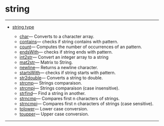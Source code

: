 <!DOCTYPE html PUBLIC "-//W3C//DTD XHTML 1.0 Strict//EN"
"http://www.w3.org/TR/xhtml1/DTD/xhtml1-strict.dtd">
<head>
<html xmlns = "http://www.w3.org/1999/xhtml">
<meta name="generator" content=
"HTML Generated by Nelson"/>
<title>string</title>
</head>

<body>
<body>
<h1 class = "refname">string</h1>
<hr/>

<div>
<ul>
<li><a href = "chapter_string.md" class = "chapter">string type</a></li>
<ul class = "list-chapter">
<li><a href = char.md class = "refentry">char</a>&mdash; <span class = "refentry-description">Converts to a character array.</span></li>
<li><a href = contains.md class = "refentry">contains</a>&mdash; <span class = "refentry-description">checks if string contains with pattern.</span></li>
<li><a href = count.md class = "refentry">count</a>&mdash; <span class = "refentry-description">Computes the number of occurrences of an pattern.</span></li>
<li><a href = endsWith.md class = "refentry">endsWith</a>&mdash; <span class = "refentry-description">checks if string ends with pattern.</span></li>
<li><a href = int2str.md class = "refentry">int2str</a>&mdash; <span class = "refentry-description">Convert an integer array to a string</span></li>
<li><a href = mat2str.md class = "refentry">mat2str</a>&mdash; <span class = "refentry-description">Matrix to String.</span></li>
<li><a href = newline.md class = "refentry">newline</a>&mdash; <span class = "refentry-description">Returns a newline character.</span></li>
<li><a href = startsWith.md class = "refentry">startsWith</a>&mdash; <span class = "refentry-description">checks if string starts with pattern.</span></li>
<li><a href = str2double.md class = "refentry">str2double</a>&mdash; <span class = "refentry-description">Converts a string to double.</span></li>
<li><a href = strcmp.md class = "refentry">strcmp</a>&mdash; <span class = "refentry-description">Strings comparaison.</span></li>
<li><a href = strcmpi.md class = "refentry">strcmpi</a>&mdash; <span class = "refentry-description">Strings comparaison (case insensitive).</span></li>
<li><a href = strfind.md class = "refentry">strfind</a>&mdash; <span class = "refentry-description">Find a string in another.</span></li>
<li><a href = strncmp.md class = "refentry">strncmp</a>&mdash; <span class = "refentry-description">Compares first n characters of strings.</span></li>
<li><a href = strncmpi.md class = "refentry">strncmpi</a>&mdash; <span class = "refentry-description">Compares first n characters of strings (case sensitive).</span></li>
<li><a href = tolower.md class = "refentry">tolower</a>&mdash; <span class = "refentry-description">Lower case conversion.</span></li>
<li><a href = toupper.md class = "refentry">toupper</a>&mdash; <span class = "refentry-description">Upper case conversion.</span></li>
</ul>
</ul>
</div>
<hr/>

</body>
</html>

